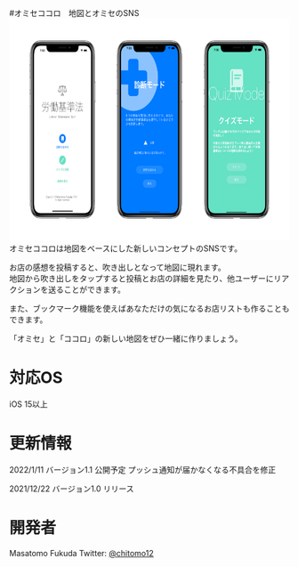 

#オミセココロ　地図とオミセのSNS
<img src="https://github.com/chitomo12/Rodokijunho/blob/main/アプリ労働基準法GitHubヘッダ.png?raw=true" alt="アプリ労働基準法" height="400">  
オミセココロは地図をベースにした新しいコンセプトのSNSです。

お店の感想を投稿すると、吹き出しとなって地図に現れます。  
地図から吹き出しをタップすると投稿とお店の詳細を見たり、他ユーザーにリアクションを送ることができます。

また、ブックマーク機能を使えばあなただけの気になるお店リストも作ることもできます。

「オミセ」と「ココロ」の新しい地図をぜひ一緒に作りましょう。

# 対応OS

iOS 15以上

# 更新情報

2022/1/11  バージョン1.1 公開予定
プッシュ通知が届かなくなる不具合を修正

2021/12/22 バージョン1.0 リリース

# 開発者

Masatomo Fukuda
Twitter: [@chitomo12](https://twitter.com/chitomo12)
